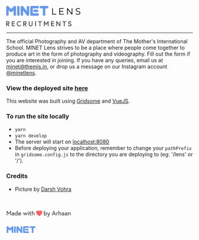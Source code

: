 [<img src="./readme/title.png" alt="MINET Lens Recruitments" width="200em" />](https://minet.co/lens)
<hr>

The official Photography and AV department of The Mother's International School. MINET Lens strives to be a place where people come together to produce art in the form of photography and videography. Fill out the form if you are interested in joining. If you have any queries, email us at [minet@themis.in](mailto:minet@themis.in), or drop us a message on our Instagram account [@minetlens](https://instagram.com/minetlens).

### View the deployed site [here](https://minet.co/lens)
This website was built using [Gridsome](https://gridsome.org/) and [VueJS](https://vuejs.org/).

### To run the site locally
- ``` yarn ```
- ``` yarn develop ```
- The server will start on [localhost:8080](http://localhost:8080)
- Before deploying your application, remember to change your ```pathPrefix``` in ```gridsome.config.js``` to the directory you are deploying to (eg: '/lens' or '/').

### Credits
- Picture by [Darsh Vohra](https://instagram.com/darsh_vohra)

<br>

[<img src="./readme/madewithlove.png" alt="Made with love by Arhaan Bahadur" width="175em" />](https://arhaanb.co)

[<img src="./readme/minet.png" alt="Team MINET" width="80em" />](https://minet.co)
